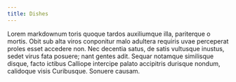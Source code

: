 ```yaml
---
title: Dishes
---
```


Lorem markdownum toris quoque tardos auxiliumque illa, pariterque o mortis. Obit
sub alta viros conponitur malo adultera requiris uvae perceperat proles esset
accedere non. Nec decentia satus, de satis vultusque inustus, sedet virus fata
posuere; nant gentes adit. Sequar notamque similisque disque, facto ictibus
Calliope intercipe palato accipitris durisque nondum, calidoque visis
Curibusque. Sonuere causam.
